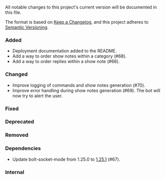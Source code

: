 All notable changes to this project's current version will be documented in this file.

The format is based on [Keep a Changelog](https://keepachangelog.com/en/1.0.0/), and this project adheres
to [Semantic Versioning](https://semver.org/spec/v2.0.0.html).

### Added

- Deployment documentation added to the README.
- Add a way to order show notes within a category (#68).
- Add a way to order replies within a show note (#68).

### Changed

- Improve logging of commands and show notes generation (#70).
- Improve error handling during show notes generation (#69). The bot will now try to alert the user.

### Fixed

### Deprecated

### Removed

### Dependencies

- Update bolt-socket-mode from 1.25.0 to [1.25.1](https://github.com/slackapi/java-slack-sdk/releases/tag/v1.25.1) (#67).

### Internal
